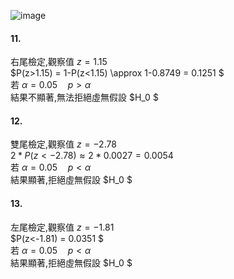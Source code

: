 ![image](https://github.com/user-attachments/assets/0d567494-7845-4ed0-a40d-2bffa06dfbc6)  


#### 11. 
右尾檢定,觀察值 $z = 1.15$  
$P(z>1.15) = 1-P(z<1.15) \approx 1-0.8749 = 0.1251  $  
若 $\alpha=0.05 \quad p>\alpha$  
結果不顯著,無法拒絕虛無假設 $H_0 $  

#### 12. 
雙尾檢定,觀察值 $z = -2.78$  
$2* P(z<-2.78) \approx 2*0.0027 = 0.0054$  
若 $\alpha=0.05 \quad p<\alpha$  
結果顯著,拒絕虛無假設 $H_0 $  

#### 13. 
左尾檢定,觀察值 $z = -1.81$  
$P(z<-1.81) = 0.0351  $  
若 $\alpha=0.05 \quad p<\alpha$  
結果顯著,拒絕虛無假設 $H_0 $  
